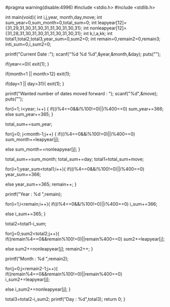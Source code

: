 #pragma warning(disable:4996)
#include <stdio.h>
#include <stdlib.h>

int main(void){
  int i,j,year, month,day,move;
  int sum_year=0,sum_month=0,total_sum=0;
  int leapyear[12]={31,29,31,30,31,30,31,31,30,31,30,31};
  int nonleapyear[12]={31,28,31,30,31,30,31,31,30,31,30,31};
  int k,l,a,kk;
  int total1,total2,total3,year_sum=0,sum2=0;
  int remain=0,remain2=0,remain3;
  inti_sum=0,i_sum2=0;
  
  printf("Current Date :");
  scanf("%d %d %d",&year,&month,&day); 
  puts("");
  
  if(year<=0){
   exit(1);
   }
  
  if(month<1 || month>12)
   exit(1);
  
  if(day<1 || day>31){
   exit(1);
   }
  
  printf("Wanted number of dates moved forward : ");
  scanf("%d",&move);
  puts("");
  
  for(i=1; i<year; i++)
  {
   if((i%4==0&&i%100!=0)||i%400==0)
   sum_year+=366;
   else sum_year+=365;
  }
   
  total_sum+=sum_year;
   
  for(j=0; j<month-1;j++)
  {
   if((i%4==0&&i%100!=0)||i%400==0)
    sum_month+=leapyear[j];
    
   else
   sum_month+=nonleapyear[j];
  }
  
  total_sum+=sum_month;
  total_sum+=day;
  total1=total_sum+move;
  
  for(i=1;year_sum<total1;i++){
   if((i%4==0&&i%100!=0)||i%400==0)
   year_sum+=366;

  else 
  year_sum+=365;
  remain++;
  }
  
  printf("Year : %d ",remain);
  
  for(i=1;i<remain;i++){
  if((i%4==0&&i%100!=0)||i%400==0)
   i_sum+=366;
  
  else 
   i_sum+=365;
  }
  
  total2=total1-i_sum; 
  
  for(j=0;sum2<total2;j++){
  if((remain%4==0&&remain%100!=0)||remain%400==0)
   sum2+=leapyear[j];
  
  else
   sum2+=nonleapyear[j];
  remain2++;
  }
  
  printf("Month : %d ",remain2);
  
  for(j=0;j<remain2-1;j++){
  if((remain%4==0&&remain%100!=0)||remain%400==0)
   i_sum2+=leapyear[j];
  
  else
   i_sum2+=nonleapyear[j];
  }
  
  total3=total2-i_sum2;
  printf("Day : %d",total3);
  return 0;
}  
